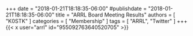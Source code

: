 +++
date = "2018-01-21T18:18:35-06:00"
#publishdate = "2018-01-21T18:18:35-06:00"
title = "ARRL Board Meeting Results"
authors = [ "K0STK" ]
categories = [ "Membership" ]
tags = [ "ARRL", "Twitter" ]
+++
{{< x user="arrl" id="955092763640520705" >}}
<!--more-->

